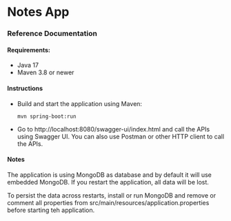 # Notes App

### Reference Documentation

#### Requirements:

* Java 17
* Maven 3.8 or newer

#### Instructions

* Build and start the application using Maven:
  
  `mvn spring-boot:run`
* Go to http://localhost:8080/swagger-ui/index.html and call the APIs using Swagger UI. You can also use Postman or other HTTP client to call the APIs.

#### Notes
The application is using MongoDB as database and by default it will use
embedded MongoDB. If you restart the application, all data will be lost.

To persist the data across restarts, install or run MongoDB and remove or comment all properties from src/main/resources/application.properties before starting teh application.





